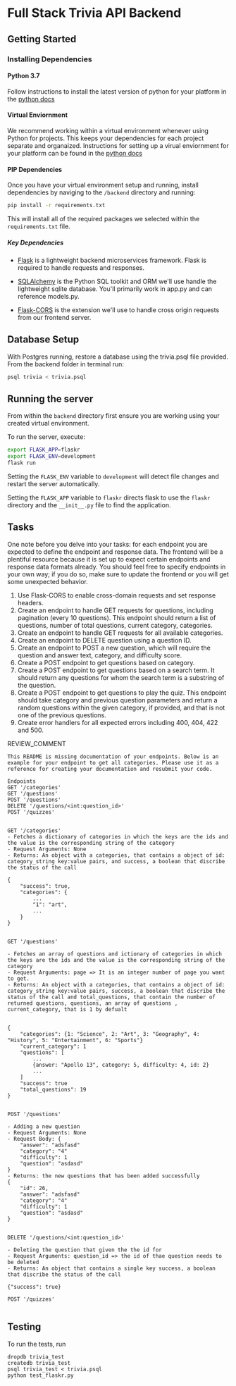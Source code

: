 # Full Stack Trivia API Backend

## Getting Started

### Installing Dependencies

#### Python 3.7

Follow instructions to install the latest version of python for your platform in the [python docs](https://docs.python.org/3/using/unix.html#getting-and-installing-the-latest-version-of-python)

#### Virtual Enviornment

We recommend working within a virtual environment whenever using Python for projects. This keeps your dependencies for each project separate and organaized. Instructions for setting up a virual enviornment for your platform can be found in the [python docs](https://packaging.python.org/guides/installing-using-pip-and-virtual-environments/)

#### PIP Dependencies

Once you have your virtual environment setup and running, install dependencies by naviging to the `/backend` directory and running:

```bash
pip install -r requirements.txt
```

This will install all of the required packages we selected within the `requirements.txt` file.

##### Key Dependencies

- [Flask](http://flask.pocoo.org/)  is a lightweight backend microservices framework. Flask is required to handle requests and responses.

- [SQLAlchemy](https://www.sqlalchemy.org/) is the Python SQL toolkit and ORM we'll use handle the lightweight sqlite database. You'll primarily work in app.py and can reference models.py. 

- [Flask-CORS](https://flask-cors.readthedocs.io/en/latest/#) is the extension we'll use to handle cross origin requests from our frontend server. 

## Database Setup
With Postgres running, restore a database using the trivia.psql file provided. From the backend folder in terminal run:
```bash
psql trivia < trivia.psql
```

## Running the server

From within the `backend` directory first ensure you are working using your created virtual environment.

To run the server, execute:

```bash
export FLASK_APP=flaskr
export FLASK_ENV=development
flask run
```

Setting the `FLASK_ENV` variable to `development` will detect file changes and restart the server automatically.

Setting the `FLASK_APP` variable to `flaskr` directs flask to use the `flaskr` directory and the `__init__.py` file to find the application. 

## Tasks

One note before you delve into your tasks: for each endpoint you are expected to define the endpoint and response data. The frontend will be a plentiful resource because it is set up to expect certain endpoints and response data formats already. You should feel free to specify endpoints in your own way; if you do so, make sure to update the frontend or you will get some unexpected behavior. 

1. Use Flask-CORS to enable cross-domain requests and set response headers. 
2. Create an endpoint to handle GET requests for questions, including pagination (every 10 questions). This endpoint should return a list of questions, number of total questions, current category, categories. 
3. Create an endpoint to handle GET requests for all available categories. 
4. Create an endpoint to DELETE question using a question ID. 
5. Create an endpoint to POST a new question, which will require the question and answer text, category, and difficulty score. 
6. Create a POST endpoint to get questions based on category. 
7. Create a POST endpoint to get questions based on a search term. It should return any questions for whom the search term is a substring of the question. 
8. Create a POST endpoint to get questions to play the quiz. This endpoint should take category and previous question parameters and return a random questions within the given category, if provided, and that is not one of the previous questions. 
9. Create error handlers for all expected errors including 400, 404, 422 and 500. 

REVIEW_COMMENT
```
This README is missing documentation of your endpoints. Below is an example for your endpoint to get all categories. Please use it as a reference for creating your documentation and resubmit your code. 

Endpoints
GET '/categories'
GET '/questions'
POST '/questions'
DELETE '/questions/<int:question_id>'
POST '/quizzes'


GET '/categories'
- Fetches a dictionary of categories in which the keys are the ids and the value is the corresponding string of the category
- Request Arguments: None
- Returns: An object with a categories, that contains a object of id: category_string key:value pairs, and success, a boolean that discribe the status of the call

{
    "success": true,
    "categories": {
        ...
        "1": "art",
        ...
    }
}


GET '/questions'

- Fetches an array of questions and ictionary of categories in which the keys are the ids and the value is the corresponding string of the category
- Request Arguments: page => It is an integer number of page you want to get. 
- Returns: An object with a categories, that contains a object of id: category_string key:value pairs, success, a boolean that discribe the status of the call and total_questions, that contain the number of returned questions, questions, an array of questions , current_category, that is 1 by defualt


{
    "categories": {1: "Science", 2: "Art", 3: "Geography", 4: "History", 5: "Entertainment", 6: "Sports"}
    "current_category": 1
    "questions": [
        ...
        {answer: "Apollo 13", category: 5, difficulty: 4, id: 2}
        ...
    ]
    "success": true
    "total_questions": 19
}


POST '/questions'

- Adding a new question
- Request Arguments: None
- Request Body: { 
    "answer": "adsfasd"
    "category": "4"
    "difficulty": 1
    "question": "asdasd"
}
- Returns: the new questions that has been added successfully
{ 
    "id": 26,
    "answer": "adsfasd"
    "category": "4"
    "difficulty": 1
    "question": "asdasd"
}


DELETE '/questions/<int:question_id>'

- Deleting the question that given the the id for 
- Request Arguments: question_id => the id of thae question needs to be deleted
- Returns: An object that contains a single key success, a boolean that discribe the status of the call

{"success": true} 

POST '/quizzes'


```


## Testing
To run the tests, run
```
dropdb trivia_test
createdb trivia_test
psql trivia_test < trivia.psql
python test_flaskr.py
```

        
   
